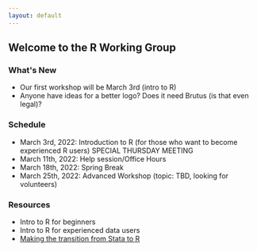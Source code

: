 ```yaml
---
layout: default
---
```


## Welcome to the R Working Group

### **What's New**

* Our first workshop will be March 3rd (intro to R)
* Anyone have ideas for a better logo?  Does it need Brutus (is that even legal)?


### **Schedule**


* March 3rd, 2022: Introduction to R (for those who want to become experienced R users) SPECIAL THURSDAY MEETING
* March 11th, 2022: Help session/Office Hours
* March 18th, 2022: Spring Break
* March 25th, 2022: Advanced Workshop (topic: TBD, looking for volunteers)


### **Resources**

* Intro to R for beginners
* Intro to R for experienced data users
* [Making the transition from Stata to R](transition2R/transition2R.html)

